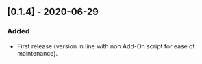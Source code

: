 ## [0.1.4] - 2020-06-29
### Added
- First release (version in line with non Add-On script for ease of maintenance).
